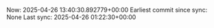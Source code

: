 Now: 2025-04-26 13:40:30.892779+00:00 Earliest commit since sync: None Last sync: 2025-04-26 01:22:30+00:00
